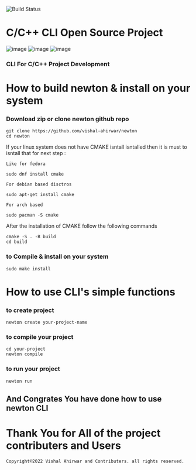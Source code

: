 ![Build Status](https://github.com/vishal-ahirwar/newton/actions/workflows/cmake-multi-platform.yml/badge.svg?event=push)

# C/C++ CLI Open Source Project
![image](https://github.com/vishal-ahirwar/newton/assets/73791462/b640d23e-b505-4a78-b886-025c1f7c89c2)
![image](https://github.com/vishal-ahirwar/newton/assets/73791462/da27be9d-d6bd-414d-97e5-1cf9d770cfde)
![image](https://github.com/vishal-ahirwar/newton/assets/73791462/d454f5a7-9f67-455f-bdec-41afdbae6bbd)

### CLI For C/C++ Project Development

# How to build newton & install on your system
### Download zip or clone newton github repo
```
git clone https://github.com/vishal-ahirwar/newton
cd newton
```

If your linux system does not have CMAKE isntall isntalled then it is must to isntall that for next step :

`Like for fedora`

```
sudo dnf install cmake 
```
`For debian based disctros `
```
sudo apt-get install cmake
```
`For arch based`
```
sudo pacman -S cmake
```

After the installation of CMAKE follow the following commands
```
cmake -S . -B build
cd build 
```


### to Compile & install on your system
```
sudo make install
```
# How to use CLI's simple functions
### to create project
```
newton create your-project-name
```
### to compile your project
```
cd your-project
newton compile
```
### to run your project
```
newton run
```
## And Congrates You have done how to use newton CLI
# Thank You for All of the project contributers and Users
```
Copyright©2022 Vishal Ahirwar and Contributers. all rights reserved.
```
